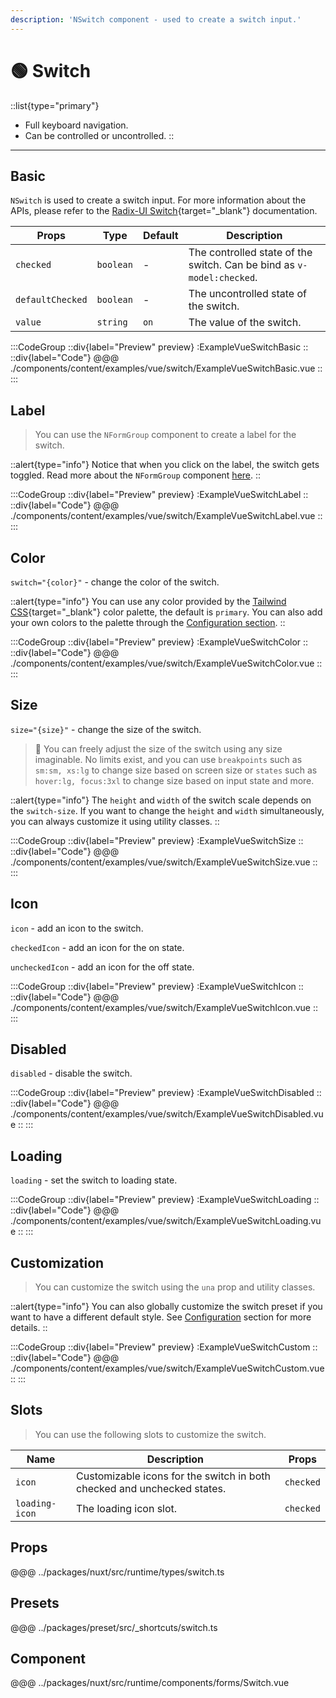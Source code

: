 ```yaml
---
description: 'NSwitch component - used to create a switch input.'
---
```


# 🟢 Switch

::list{type="primary"}
- Full keyboard navigation.
- Can be controlled or uncontrolled.
::

---

## Basic

`NSwitch` is used to create a switch input. For more information about the APIs, please refer to the [Radix-UI Switch](https://radix-ui.com/primitives/docs/switch){target="_blank"} documentation.

| Props            | Type      | Default | Description                                                           |
| ---------------- | --------- | ------- | --------------------------------------------------------------------- |
| `checked`        | `boolean` | -       | The controlled state of the switch. Can be bind as `v-model:checked`. |
| `defaultChecked` | `boolean` | -       | The uncontrolled state of the switch.                                 |
| `value`          | `string`  | `on`    | The value of the switch.                                              |

:::CodeGroup
::div{label="Preview" preview}
  :ExampleVueSwitchBasic
::
::div{label="Code"}
@@@ ./components/content/examples/vue/switch/ExampleVueSwitchBasic.vue
::
:::

## Label

> You can use the `NFormGroup` component to create a label for the switch.

::alert{type="info"}
  Notice that when you click on the label, the switch gets toggled. Read more about the `NFormGroup` component [here](form-group).
::

:::CodeGroup
::div{label="Preview" preview}
  :ExampleVueSwitchLabel
::
::div{label="Code"}
@@@ ./components/content/examples/vue/switch/ExampleVueSwitchLabel.vue
::
:::

## Color

`switch="{color}"` - change the color of the switch.

::alert{type="info"}
You can use any color provided by the [Tailwind CSS](https://tailwindcss.com/docs/customizing-colors){target="_blank"} color palette, the default is `primary`. You can also add your own colors to the palette through the [Configuration section](/#getting-started/configuration).
::

:::CodeGroup
::div{label="Preview" preview}
  :ExampleVueSwitchColor
::
::div{label="Code"}
@@@ ./components/content/examples/vue/switch/ExampleVueSwitchColor.vue
::
:::

## Size

`size="{size}"` - change the size of the switch.

> 🚀 You can freely adjust the size of the switch using any size imaginable. No limits exist, and you can use `breakpoints` such as `sm:sm, xs:lg` to change size based on screen size or `states` such as `hover:lg, focus:3xl` to change size based on input state and more.

::alert{type="info"}
The `height` and `width` of the switch scale depends on the `switch-size`. If you want to change the `height` and `width` simultaneously, you can always customize it using utility classes.
::

:::CodeGroup
::div{label="Preview" preview}
  :ExampleVueSwitchSize
::
::div{label="Code"}
@@@ ./components/content/examples/vue/switch/ExampleVueSwitchSize.vue
::
:::

## Icon

`icon` - add an icon to the switch.

`checkedIcon` - add an icon for the on state.

`uncheckedIcon` - add an icon for the off state.  

:::CodeGroup
::div{label="Preview" preview}
  :ExampleVueSwitchIcon
::
::div{label="Code"}
@@@ ./components/content/examples/vue/switch/ExampleVueSwitchIcon.vue
::
:::

## Disabled

`disabled` - disable the switch.

:::CodeGroup
::div{label="Preview" preview}
  :ExampleVueSwitchDisabled
::
::div{label="Code"}
@@@ ./components/content/examples/vue/switch/ExampleVueSwitchDisabled.vue
::
:::

## Loading

`loading` - set the switch to loading state.

:::CodeGroup
::div{label="Preview" preview}
  :ExampleVueSwitchLoading
::
::div{label="Code"}
@@@ ./components/content/examples/vue/switch/ExampleVueSwitchLoading.vue
::
:::

## Customization

> You can customize the switch using the `una` prop and utility classes.

::alert{type="info"}
  You can also globally customize the switch preset if you want to have a different default style. See [Configuration](/#getting-started/configuration) section for more details.
::

:::CodeGroup
::div{label="Preview" preview}
  :ExampleVueSwitchCustom
::
::div{label="Code"}
@@@ ./components/content/examples/vue/switch/ExampleVueSwitchCustom.vue
::
:::

## Slots

> You can use the following slots to customize the switch.

| Name           | Description                                                             | Props     |
| -------------- | ----------------------------------------------------------------------- | --------- |
| `icon`         | Customizable icons for the switch in both checked and unchecked states. | `checked` |
| `loading-icon` | The loading icon slot.                                                  | `checked` |

## Props
@@@ ../packages/nuxt/src/runtime/types/switch.ts

## Presets
@@@ ../packages/preset/src/_shortcuts/switch.ts

## Component
@@@ ../packages/nuxt/src/runtime/components/forms/Switch.vue
